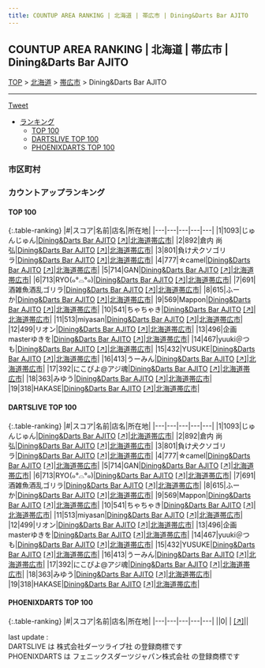 ```yaml
---
title: COUNTUP AREA RANKING | 北海道 | 帯広市 | Dining&Darts Bar AJITO
---
```

## COUNTUP AREA RANKING | 北海道 | 帯広市 | Dining&Darts Bar AJITO

[TOP](/darts/rank/) > [北海道](/darts/rank/北海道/) > [帯広市](/darts/rank/北海道/帯広市/) > Dining&Darts Bar AJITO

___

<a href="https://twitter.com/share?ref_src=twsrc%5Etfw" data-text="COUNTUP AREA RANKING | 北海道帯広市Dining&Darts Bar AJITO" class="twitter-share-button" data-hashtags="DARTSLIVE,PHOENIXDARTS,darts,ダーツ" data-show-count="false">Tweet</a>

* [ランキング](#カウントアップランキング)
    * [TOP 100](#top-100)
    * [DARTSLIVE TOP 100](#dartslive-top-100)
    * [PHOENIXDARTS TOP 100](#phoenixdarts-top-100)

### 市区町村

<ul>

</ul>

### カウントアップランキング

#### TOP 100



{:.table-ranking}
|#|スコア|名前|店名|所在地|
|---|---|---|---|---|
|1|1093|<span class="rank-name-dl">じゅんじゅん</span>|<a href="/darts/rank/shops/ef3711b6312dd90f5f9f3321c1147265.html">Dining&Darts Bar AJITO</a> <a href="https://search.dartslive.com/jp/shop/ef3711b6312dd90f5f9f3321c1147265">[↗]</a>|<a href="/darts/rank/北海道/帯広市">北海道帯広市</a>|
|2|892|<span class="rank-name-dl">倉内 尚弘</span>|<a href="/darts/rank/shops/ef3711b6312dd90f5f9f3321c1147265.html">Dining&Darts Bar AJITO</a> <a href="https://search.dartslive.com/jp/shop/ef3711b6312dd90f5f9f3321c1147265">[↗]</a>|<a href="/darts/rank/北海道/帯広市">北海道帯広市</a>|
|3|801|<span class="rank-name-dl">負け犬クソゴリラ</span>|<a href="/darts/rank/shops/ef3711b6312dd90f5f9f3321c1147265.html">Dining&Darts Bar AJITO</a> <a href="https://search.dartslive.com/jp/shop/ef3711b6312dd90f5f9f3321c1147265">[↗]</a>|<a href="/darts/rank/北海道/帯広市">北海道帯広市</a>|
|4|777|<span class="rank-name-dl">☆camel</span>|<a href="/darts/rank/shops/ef3711b6312dd90f5f9f3321c1147265.html">Dining&Darts Bar AJITO</a> <a href="https://search.dartslive.com/jp/shop/ef3711b6312dd90f5f9f3321c1147265">[↗]</a>|<a href="/darts/rank/北海道/帯広市">北海道帯広市</a>|
|5|714|<span class="rank-name-dl">GAN</span>|<a href="/darts/rank/shops/ef3711b6312dd90f5f9f3321c1147265.html">Dining&Darts Bar AJITO</a> <a href="https://search.dartslive.com/jp/shop/ef3711b6312dd90f5f9f3321c1147265">[↗]</a>|<a href="/darts/rank/北海道/帯広市">北海道帯広市</a>|
|6|713|<span class="rank-name-dl">RYO(๑°⌓°๑)</span>|<a href="/darts/rank/shops/ef3711b6312dd90f5f9f3321c1147265.html">Dining&Darts Bar AJITO</a> <a href="https://search.dartslive.com/jp/shop/ef3711b6312dd90f5f9f3321c1147265">[↗]</a>|<a href="/darts/rank/北海道/帯広市">北海道帯広市</a>|
|7|691|<span class="rank-name-dl">酒雑魚酒乱ゴリラ</span>|<a href="/darts/rank/shops/ef3711b6312dd90f5f9f3321c1147265.html">Dining&Darts Bar AJITO</a> <a href="https://search.dartslive.com/jp/shop/ef3711b6312dd90f5f9f3321c1147265">[↗]</a>|<a href="/darts/rank/北海道/帯広市">北海道帯広市</a>|
|8|615|<span class="rank-name-dl">ふーか</span>|<a href="/darts/rank/shops/ef3711b6312dd90f5f9f3321c1147265.html">Dining&Darts Bar AJITO</a> <a href="https://search.dartslive.com/jp/shop/ef3711b6312dd90f5f9f3321c1147265">[↗]</a>|<a href="/darts/rank/北海道/帯広市">北海道帯広市</a>|
|9|569|<span class="rank-name-dl">Mappon</span>|<a href="/darts/rank/shops/ef3711b6312dd90f5f9f3321c1147265.html">Dining&Darts Bar AJITO</a> <a href="https://search.dartslive.com/jp/shop/ef3711b6312dd90f5f9f3321c1147265">[↗]</a>|<a href="/darts/rank/北海道/帯広市">北海道帯広市</a>|
|10|541|<span class="rank-name-dl">ちゃちゃき</span>|<a href="/darts/rank/shops/ef3711b6312dd90f5f9f3321c1147265.html">Dining&Darts Bar AJITO</a> <a href="https://search.dartslive.com/jp/shop/ef3711b6312dd90f5f9f3321c1147265">[↗]</a>|<a href="/darts/rank/北海道/帯広市">北海道帯広市</a>|
|11|513|<span class="rank-name-dl">miyasan</span>|<a href="/darts/rank/shops/ef3711b6312dd90f5f9f3321c1147265.html">Dining&Darts Bar AJITO</a> <a href="https://search.dartslive.com/jp/shop/ef3711b6312dd90f5f9f3321c1147265">[↗]</a>|<a href="/darts/rank/北海道/帯広市">北海道帯広市</a>|
|12|499|<span class="rank-name-dl">リオン</span>|<a href="/darts/rank/shops/ef3711b6312dd90f5f9f3321c1147265.html">Dining&Darts Bar AJITO</a> <a href="https://search.dartslive.com/jp/shop/ef3711b6312dd90f5f9f3321c1147265">[↗]</a>|<a href="/darts/rank/北海道/帯広市">北海道帯広市</a>|
|13|496|<span class="rank-name-dl">企画masterゆきを</span>|<a href="/darts/rank/shops/ef3711b6312dd90f5f9f3321c1147265.html">Dining&Darts Bar AJITO</a> <a href="https://search.dartslive.com/jp/shop/ef3711b6312dd90f5f9f3321c1147265">[↗]</a>|<a href="/darts/rank/北海道/帯広市">北海道帯広市</a>|
|14|467|<span class="rank-name-dl">yuuki＠つも</span>|<a href="/darts/rank/shops/ef3711b6312dd90f5f9f3321c1147265.html">Dining&Darts Bar AJITO</a> <a href="https://search.dartslive.com/jp/shop/ef3711b6312dd90f5f9f3321c1147265">[↗]</a>|<a href="/darts/rank/北海道/帯広市">北海道帯広市</a>|
|15|432|<span class="rank-name-dl">YUSUKE</span>|<a href="/darts/rank/shops/ef3711b6312dd90f5f9f3321c1147265.html">Dining&Darts Bar AJITO</a> <a href="https://search.dartslive.com/jp/shop/ef3711b6312dd90f5f9f3321c1147265">[↗]</a>|<a href="/darts/rank/北海道/帯広市">北海道帯広市</a>|
|16|413|<span class="rank-name-dl">うーみん</span>|<a href="/darts/rank/shops/ef3711b6312dd90f5f9f3321c1147265.html">Dining&Darts Bar AJITO</a> <a href="https://search.dartslive.com/jp/shop/ef3711b6312dd90f5f9f3321c1147265">[↗]</a>|<a href="/darts/rank/北海道/帯広市">北海道帯広市</a>|
|17|392|<span class="rank-name-dl">にこぴよ@アジ魂</span>|<a href="/darts/rank/shops/ef3711b6312dd90f5f9f3321c1147265.html">Dining&Darts Bar AJITO</a> <a href="https://search.dartslive.com/jp/shop/ef3711b6312dd90f5f9f3321c1147265">[↗]</a>|<a href="/darts/rank/北海道/帯広市">北海道帯広市</a>|
|18|363|<span class="rank-name-dl">みゆう</span>|<a href="/darts/rank/shops/ef3711b6312dd90f5f9f3321c1147265.html">Dining&Darts Bar AJITO</a> <a href="https://search.dartslive.com/jp/shop/ef3711b6312dd90f5f9f3321c1147265">[↗]</a>|<a href="/darts/rank/北海道/帯広市">北海道帯広市</a>|
|19|318|<span class="rank-name-dl">HAKASE</span>|<a href="/darts/rank/shops/ef3711b6312dd90f5f9f3321c1147265.html">Dining&Darts Bar AJITO</a> <a href="https://search.dartslive.com/jp/shop/ef3711b6312dd90f5f9f3321c1147265">[↗]</a>|<a href="/darts/rank/北海道/帯広市">北海道帯広市</a>|


#### DARTSLIVE TOP 100



{:.table-ranking}
|#|スコア|名前|店名|所在地|
|---|---|---|---|---|
|1|1093|<span class="rank-name-dl">じゅんじゅん</span>|<a href="/darts/rank/shops/ef3711b6312dd90f5f9f3321c1147265.html">Dining&Darts Bar AJITO</a> <a href="https://search.dartslive.com/jp/shop/ef3711b6312dd90f5f9f3321c1147265">[↗]</a>|<a href="/darts/rank/北海道/帯広市">北海道帯広市</a>|
|2|892|<span class="rank-name-dl">倉内 尚弘</span>|<a href="/darts/rank/shops/ef3711b6312dd90f5f9f3321c1147265.html">Dining&Darts Bar AJITO</a> <a href="https://search.dartslive.com/jp/shop/ef3711b6312dd90f5f9f3321c1147265">[↗]</a>|<a href="/darts/rank/北海道/帯広市">北海道帯広市</a>|
|3|801|<span class="rank-name-dl">負け犬クソゴリラ</span>|<a href="/darts/rank/shops/ef3711b6312dd90f5f9f3321c1147265.html">Dining&Darts Bar AJITO</a> <a href="https://search.dartslive.com/jp/shop/ef3711b6312dd90f5f9f3321c1147265">[↗]</a>|<a href="/darts/rank/北海道/帯広市">北海道帯広市</a>|
|4|777|<span class="rank-name-dl">☆camel</span>|<a href="/darts/rank/shops/ef3711b6312dd90f5f9f3321c1147265.html">Dining&Darts Bar AJITO</a> <a href="https://search.dartslive.com/jp/shop/ef3711b6312dd90f5f9f3321c1147265">[↗]</a>|<a href="/darts/rank/北海道/帯広市">北海道帯広市</a>|
|5|714|<span class="rank-name-dl">GAN</span>|<a href="/darts/rank/shops/ef3711b6312dd90f5f9f3321c1147265.html">Dining&Darts Bar AJITO</a> <a href="https://search.dartslive.com/jp/shop/ef3711b6312dd90f5f9f3321c1147265">[↗]</a>|<a href="/darts/rank/北海道/帯広市">北海道帯広市</a>|
|6|713|<span class="rank-name-dl">RYO(๑°⌓°๑)</span>|<a href="/darts/rank/shops/ef3711b6312dd90f5f9f3321c1147265.html">Dining&Darts Bar AJITO</a> <a href="https://search.dartslive.com/jp/shop/ef3711b6312dd90f5f9f3321c1147265">[↗]</a>|<a href="/darts/rank/北海道/帯広市">北海道帯広市</a>|
|7|691|<span class="rank-name-dl">酒雑魚酒乱ゴリラ</span>|<a href="/darts/rank/shops/ef3711b6312dd90f5f9f3321c1147265.html">Dining&Darts Bar AJITO</a> <a href="https://search.dartslive.com/jp/shop/ef3711b6312dd90f5f9f3321c1147265">[↗]</a>|<a href="/darts/rank/北海道/帯広市">北海道帯広市</a>|
|8|615|<span class="rank-name-dl">ふーか</span>|<a href="/darts/rank/shops/ef3711b6312dd90f5f9f3321c1147265.html">Dining&Darts Bar AJITO</a> <a href="https://search.dartslive.com/jp/shop/ef3711b6312dd90f5f9f3321c1147265">[↗]</a>|<a href="/darts/rank/北海道/帯広市">北海道帯広市</a>|
|9|569|<span class="rank-name-dl">Mappon</span>|<a href="/darts/rank/shops/ef3711b6312dd90f5f9f3321c1147265.html">Dining&Darts Bar AJITO</a> <a href="https://search.dartslive.com/jp/shop/ef3711b6312dd90f5f9f3321c1147265">[↗]</a>|<a href="/darts/rank/北海道/帯広市">北海道帯広市</a>|
|10|541|<span class="rank-name-dl">ちゃちゃき</span>|<a href="/darts/rank/shops/ef3711b6312dd90f5f9f3321c1147265.html">Dining&Darts Bar AJITO</a> <a href="https://search.dartslive.com/jp/shop/ef3711b6312dd90f5f9f3321c1147265">[↗]</a>|<a href="/darts/rank/北海道/帯広市">北海道帯広市</a>|
|11|513|<span class="rank-name-dl">miyasan</span>|<a href="/darts/rank/shops/ef3711b6312dd90f5f9f3321c1147265.html">Dining&Darts Bar AJITO</a> <a href="https://search.dartslive.com/jp/shop/ef3711b6312dd90f5f9f3321c1147265">[↗]</a>|<a href="/darts/rank/北海道/帯広市">北海道帯広市</a>|
|12|499|<span class="rank-name-dl">リオン</span>|<a href="/darts/rank/shops/ef3711b6312dd90f5f9f3321c1147265.html">Dining&Darts Bar AJITO</a> <a href="https://search.dartslive.com/jp/shop/ef3711b6312dd90f5f9f3321c1147265">[↗]</a>|<a href="/darts/rank/北海道/帯広市">北海道帯広市</a>|
|13|496|<span class="rank-name-dl">企画masterゆきを</span>|<a href="/darts/rank/shops/ef3711b6312dd90f5f9f3321c1147265.html">Dining&Darts Bar AJITO</a> <a href="https://search.dartslive.com/jp/shop/ef3711b6312dd90f5f9f3321c1147265">[↗]</a>|<a href="/darts/rank/北海道/帯広市">北海道帯広市</a>|
|14|467|<span class="rank-name-dl">yuuki＠つも</span>|<a href="/darts/rank/shops/ef3711b6312dd90f5f9f3321c1147265.html">Dining&Darts Bar AJITO</a> <a href="https://search.dartslive.com/jp/shop/ef3711b6312dd90f5f9f3321c1147265">[↗]</a>|<a href="/darts/rank/北海道/帯広市">北海道帯広市</a>|
|15|432|<span class="rank-name-dl">YUSUKE</span>|<a href="/darts/rank/shops/ef3711b6312dd90f5f9f3321c1147265.html">Dining&Darts Bar AJITO</a> <a href="https://search.dartslive.com/jp/shop/ef3711b6312dd90f5f9f3321c1147265">[↗]</a>|<a href="/darts/rank/北海道/帯広市">北海道帯広市</a>|
|16|413|<span class="rank-name-dl">うーみん</span>|<a href="/darts/rank/shops/ef3711b6312dd90f5f9f3321c1147265.html">Dining&Darts Bar AJITO</a> <a href="https://search.dartslive.com/jp/shop/ef3711b6312dd90f5f9f3321c1147265">[↗]</a>|<a href="/darts/rank/北海道/帯広市">北海道帯広市</a>|
|17|392|<span class="rank-name-dl">にこぴよ@アジ魂</span>|<a href="/darts/rank/shops/ef3711b6312dd90f5f9f3321c1147265.html">Dining&Darts Bar AJITO</a> <a href="https://search.dartslive.com/jp/shop/ef3711b6312dd90f5f9f3321c1147265">[↗]</a>|<a href="/darts/rank/北海道/帯広市">北海道帯広市</a>|
|18|363|<span class="rank-name-dl">みゆう</span>|<a href="/darts/rank/shops/ef3711b6312dd90f5f9f3321c1147265.html">Dining&Darts Bar AJITO</a> <a href="https://search.dartslive.com/jp/shop/ef3711b6312dd90f5f9f3321c1147265">[↗]</a>|<a href="/darts/rank/北海道/帯広市">北海道帯広市</a>|
|19|318|<span class="rank-name-dl">HAKASE</span>|<a href="/darts/rank/shops/ef3711b6312dd90f5f9f3321c1147265.html">Dining&Darts Bar AJITO</a> <a href="https://search.dartslive.com/jp/shop/ef3711b6312dd90f5f9f3321c1147265">[↗]</a>|<a href="/darts/rank/北海道/帯広市">北海道帯広市</a>|


#### PHOENIXDARTS TOP 100



{:.table-ranking}
|#|スコア|名前|店名|所在地|
|---|---|---|---|---|
||0|<span class="rank-name-dl"> </span>|<a href="/darts/rank/shops/.html"></a> <a href="">[↗]</a>|<a href="/darts/rank//"></a>|


<div class="footer border-top border-gray-light mt-5 pt-3 text-right text-gray">
    last update : <span style="font-weight: italic" id="foot_last_modified"></span><br />
    DARTSLIVE は 株式会社ダーツライブ社 の登録商標です<br />
    PHOENIXDARTS は フェニックスダーツジャパン株式会社 の登録商標です<br />
</div>

<script src="https://cdnjs.cloudflare.com/ajax/libs/jquery.tablesorter/2.31.3/js/jquery.tablesorter.min.js" integrity="sha512-qzgd5cYSZcosqpzpn7zF2ZId8f/8CHmFKZ8j7mU4OUXTNRd5g+ZHBPsgKEwoqxCtdQvExE5LprwwPAgoicguNg==" crossorigin="anonymous" referrerpolicy="no-referrer"></script>
<link rel="stylesheet" href="https://cdnjs.cloudflare.com/ajax/libs/jquery.tablesorter/2.31.3/css/theme.default.min.css" integrity="sha512-wghhOJkjQX0Lh3NSWvNKeZ0ZpNn+SPVXX1Qyc9OCaogADktxrBiBdKGDoqVUOyhStvMBmJQ8ZdMHiR3wuEq8+w==" crossorigin="anonymous" referrerpolicy="no-referrer" />
<script>
$(function() {
    $(".table-ranking").tablesorter({sortList:[[0, 0]]});
    $("#foot_last_modified").text(formatDate(new Date(document.lastModified), 'yyyy-MM-dd HH:mm:ss'));
});
</script>

<script async src="https://platform.twitter.com/widgets.js" charset="utf-8"></script>